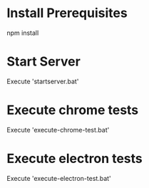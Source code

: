 # Install Prerequisites
npm install

# Start Server
Execute 'startserver.bat'

# Execute chrome tests
Execute 'execute-chrome-test.bat'

# Execute electron tests
Execute 'execute-electron-test.bat'
